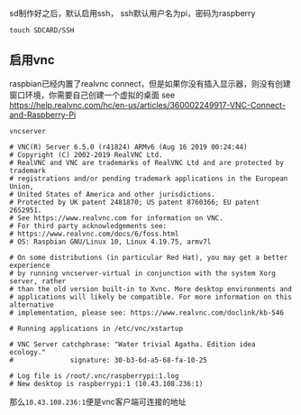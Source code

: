 sd制作好之后，默认启用ssh， ssh默认用户名为pi，密码为raspberry

```
touch SDCARD/SSH
```


## 启用vnc
raspbian已经内置了realvnc connect，但是如果你没有插入显示器，则没有创建窗口环境，你需要自己创建一个虚拟的桌面
see https://help.realvnc.com/hc/en-us/articles/360002249917-VNC-Connect-and-Raspberry-Pi
```
vncserver

# VNC(R) Server 6.5.0 (r41824) ARMv6 (Aug 16 2019 00:24:44)
# Copyright (C) 2002-2019 RealVNC Ltd.
# RealVNC and VNC are trademarks of RealVNC Ltd and are protected by trademark
# registrations and/or pending trademark applications in the European Union,
# United States of America and other jurisdictions.
# Protected by UK patent 2481870; US patent 8760366; EU patent 2652951.
# See https://www.realvnc.com for information on VNC.
# For third party acknowledgements see:
# https://www.realvnc.com/docs/6/foss.html
# OS: Raspbian GNU/Linux 10, Linux 4.19.75, armv7l

# On some distributions (in particular Red Hat), you may get a better experience
# by running vncserver-virtual in conjunction with the system Xorg server, rather
# than the old version built-in to Xvnc. More desktop environments and
# applications will likely be compatible. For more information on this alternative
# implementation, please see: https://www.realvnc.com/doclink/kb-546

# Running applications in /etc/vnc/xstartup

# VNC Server catchphrase: "Water trivial Agatha. Edition idea ecology."
#              signature: 30-b3-6d-a5-68-fa-10-25

# Log file is /root/.vnc/raspberrypi:1.log
# New desktop is raspberrypi:1 (10.43.108.236:1)
```
那么`10.43.108.236:1`便是vnc客户端可连接的地址
